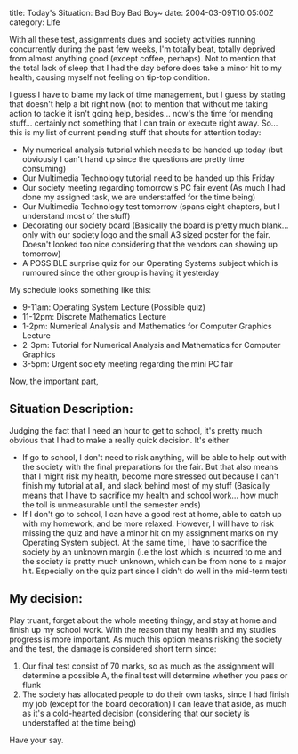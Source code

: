 title: Today's Situation: Bad Boy Bad Boy~
date: 2004-03-09T10:05:00Z
category: Life

With all these test, assignments dues and society activities running concurrently during the past few weeks, I'm totally beat, totally deprived from almost anything good (except coffee, perhaps). Not to mention that the total lack of sleep that I had the day before does take a minor hit to my health, causing myself not feeling on tip-top condition.

I guess I have to blame my lack of time management, but I guess by stating that doesn't help a bit right now (not to mention that without me taking action to tackle it isn't going help, besides… now's the time for mending stuff… certainly not something that I can train or execute right away. So… this is my list of current pending stuff that shouts for attention today:

- My numerical analysis tutorial which needs to be handed up today (but obviously I can't hand up since the questions are pretty time consuming)
- Our Multimedia Technology tutorial need to be handed up this Friday
- Our society meeting regarding tomorrow's PC fair event (As much I had done my assigned task, we are understaffed for the time being)
- Our Multimedia Technology test tomorrow (spans eight chapters, but I understand most of the stuff)
- Decorating our society board (Basically the board is pretty much blank… only with our society logo and the small A3 sized poster for the fair. Doesn't looked too nice considering that the vendors can showing up tomorrow)
- A POSSIBLE surprise quiz for our Operating Systems subject which is rumoured since the other group is having it yesterday

My schedule looks something like this:

- 9-11am: Operating System Lecture (Possible quiz)
- 11-12pm: Discrete Mathematics Lecture
- 1-2pm: Numerical Analysis and Mathematics for Computer Graphics Lecture
- 2-3pm: Tutorial for Numerical Analysis and Mathematics for Computer Graphics
- 3-5pm: Urgent society meeting regarding the mini PC fair

Now, the important part,

## Situation Description:

Judging the fact that I need an hour to get to school, it's pretty much obvious that I had to make a really quick decision. It's either

- If go to school, I don't need to risk anything, will be able to help out with the society with the final preparations for the fair. But that also means that I might risk my health, become more stressed out because I can't finish my tutorial at all, and slack behind most of my stuff (Basically means that I have to sacrifice my health and school work… how much the toll is unmeasurable until the semester ends)
- If I don't go to school, I can have a good rest at home, able to catch up with my homework, and be more relaxed. However, I will have to risk missing the quiz and have a minor hit on my assignment marks on my Operating System subject. At the same time, I have to sacrifice the society by an unknown margin (i.e the lost which is incurred to me and the society is pretty much unknown, which can be from none to a major hit. Especially on the quiz part since I didn't do well in the mid-term test)

## My decision:

Play truant, forget about the whole meeting thingy, and stay at home and finish up my school work. With the reason that my health and my studies progress is more important. As much this option means risking the society and the test, the damage is considered short term since:

1. Our final test consist of 70 marks, so as much as the assignment will determine a possible A, the final test will determine whether you pass or flunk
2. The society has allocated people to do their own tasks, since I had finish my job (except for the board decoration) I can leave that aside, as much as it's a cold-hearted decision (considering that our society is understaffed at the time being)

Have your say.
